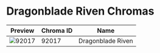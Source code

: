 # Dragonblade Riven Chromas



| Preview | Chroma ID | Name |
|---------|-----------|------|
| ![92017](https://raw.communitydragon.org/latest/plugins/rcp-be-lol-game-data/global/default/v1/champion-chroma-images/92/92017.png) | 92017 | Dragonblade Riven |